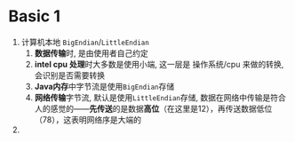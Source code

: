 # Basic 1

1. 计算机本地 `BigEndian`/`LittleEndian`
   1. **数据传输**时, 是由使用者自己约定
   2. **intel cpu 处理**时大多数是使用小端, 这一层是 操作系统/cpu 来做的转换, 会识别是否需要转换
   3. **Java内存**中字节流是使用`BigEndian`存储
   4. **网络传输**字节流, 默认是使用`LittleEndian`存储, 数据在网络中传输是符合人的感觉的——**先传送**的是数据**高位**（在这里是12），再传送数据低位（78），这表明网络序是大端的
2. 
